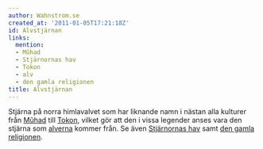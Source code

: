 ```yaml
---
author: Wahnstrom.se
created_at: '2011-01-05T17:21:18Z'
id: Alvstjärnan
links:
  mention:
  - Mûhad
  - Stjärnornas hav
  - Tokon
  - alv
  - den gamla religionen
title: Alvstjärnan
---
```


Stjärna på norra himlavalvet som har liknande namn i nästan alla kulturer från [Mûhad] till [Tokon],
vilket gör att den i vissa legender anses vara den stjärna som [alverna] kommer från. Se även
[Stjärnornas hav] samt [den gamla religionen].

  [Mûhad]: Mûhad
  [Tokon]: Tokon
  [alverna]: alv
  [Stjärnornas hav]: Stjärnornas_hav
  [den gamla religionen]: den_gamla_religionen